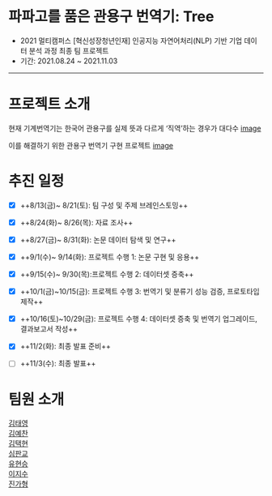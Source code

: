 <!-- ![image](https://user-images.githubusercontent.com/75319377/137847522-3208cc15-fdfb-46c0-8562-f2b6e9236320.png) -->


# 파파고를 품은 관용구 번역기: Tree
- 2021 멀티캠퍼스 [혁신성장청년인재] 인공지능 자연어처리(NLP) 기반 기업 데이터 분석 과정 최종 팀 프로젝트
- 기간: 2021.08.24 ~ 2021.11.03
---
# 프로젝트 소개
현재 기계번역기는 한국어 관용구를 실제 뜻과 다르게 ‘직역’하는 경우가 대다수
[image]()

이를 해결하기 위한 관용구 번역기 구현 프로젝트
[image]()


# 추진 일정
- [x] ++8/13(금)~ 8/21(토): 팀 구성 및 주제 브레인스토밍++ <br>
- [x] ++8/24(화)~ 8/26(목): 자료 조사++ <br>
- [x] ++8/27(금)~ 8/31(화): 논문 데이터 탐색 및 연구++ <br>
- [x] ++9/1(수)~ 9/14(화): 프로젝트 수행 1: 논문 구현 및 응용++ <br>
- [x] ++9/15(수)~ 9/30(목):프로젝트 수행 2: 데이터셋 증축++ <br>
- [x] ++10/1(금)~10/15(금): 프로젝트 수행 3: 번역기 및 분류기 성능 검증, 프로토타입 제작++ <br>
- [x] ++10/16(토)~10/29(금): 프로젝트 수행 4: 데이터셋 증축 및 번역기 업그레이드, 결과보고서 작성++ <br>
- [x] ++11/2(화): 최종 발표 준비++ <br>
- [ ] ++11/3(수): 최종 발표++ <br>


# 팀원 소개
[김태영](https://github.com/itisused) \
[김예찬](https://github.com/2pterons) \
[김택현](https://github.com/dobbytk) \
[심판교](https://github.com/gy0-0o) \
[유현승](https://github.com/hyunicecream) \
[이지수](https://github.com/lizzys16) \
[진가형](https://github.com/Cheyenne-cloud)
